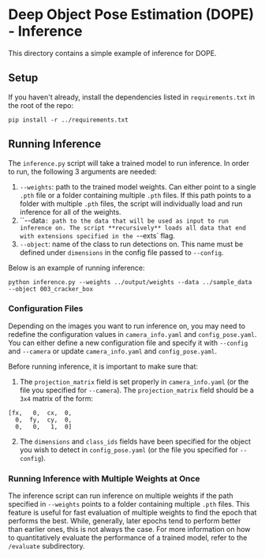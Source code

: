 # Deep Object Pose Estimation (DOPE) - Inference 

This directory contains a simple example of inference for DOPE.


## Setup

If you haven't already, install the dependencies listed in `requirements.txt`
in the root of the repo:

```
pip install -r ../requirements.txt
```

## Running Inference

The `inference.py` script will take a trained model to run inference. In order to run, the following 3 arguments are needed: 
1. `--weights`: path to the trained model weights. Can either point to a single `.pth` file or a folder containing multiple `.pth` files. If this path points to a folder with multiple `.pth` files, the script will individually load and run inference for all of the weights.
2. ``--data`: path to the data that will be used as input to run inference on. The script **recursively** loads all data that end with extensions specified in the `--exts` flag.
3. `--object`: name of the class to run detections on. This name must be defined under `dimensions` in the config file passed to `--config`.

Below is an example of running inference:

```
python inference.py --weights ../output/weights --data ../sample_data --object 003_cracker_box
```

### Configuration Files
Depending on the images you want to run inference on, you may need to redefine the configuration values in `camera_info.yaml` and `config_pose.yaml`.
You can either define a new configuration file and specify it with `--config` and `--camera` or update `camera_info.yaml` and `config_pose.yaml`.

Before running inference, it is important to make sure that: 
1. The `projection_matrix` field is set properly in `camera_info.yaml` (or the file you specified for `--camera`). 
The `projection_matrix` field should be a `3x4` matrix of the form:
```
[fx,   0,  cx,  0,
  0,  fy,  cy,  0,
  0,   0,   1,  0]
```

2. The `dimensions` and `class_ids` fields have been specified for the object you wish to detect in `config_pose.yaml` (or the file you specified for `--config`).

### Running Inference with Multiple Weights at Once
The inference script can run inference on multiple weights if the path specified in ``--weights`` points to a folder containing multiple `.pth` files.
This feature is useful for fast evaluation of multiple weights to find the epoch that performs the best.
While, generally, later epochs tend to perform better than earlier ones, this is not always the case.
For more information on how to quantitatively evaluate the performance of a trained model, refer to the `/evaluate` subdirectory.  
